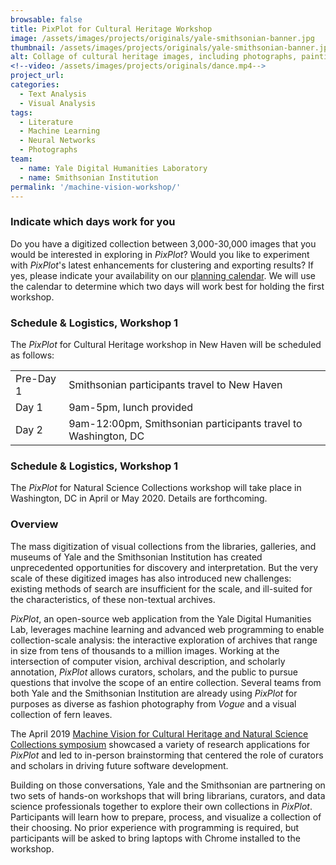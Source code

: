 ```yaml
---
browsable: false
title: PixPlot for Cultural Heritage Workshop
image: /assets/images/projects/originals/yale-smithsonian-banner.jpg
thumbnail: /assets/images/projects/originals/yale-smithsonian-banner.jpg
alt: Collage of cultural heritage images, including photographs, paintings, and sculptures
<!--video: /assets/images/projects/originals/dance.mp4-->
project_url:
categories:
  - Text Analysis
  - Visual Analysis
tags:
  - Literature
  - Machine Learning
  - Neural Networks
  - Photographs
team:
  - name: Yale Digital Humanities Laboratory
  - name: Smithsonian Institution
permalink: '/machine-vision-workshop/'
---
```


### Indicate which days work for you
Do you have a digitized collection between 3,000-30,000 images that you would be interested in exploring in *PixPlot*? Would you like to experiment with *PixPlot*'s latest enhancements for clustering and exporting results? If yes, please indicate your availability on our <a href='https://www.when2meet.com/?8692471-Fi6wK' target='_blank'>planning calendar</a>. We will use the calendar to determine which two days will work best for holding the first workshop.

### Schedule & Logistics, Workshop 1
The *PixPlot* for Cultural Heritage workshop in New Haven will be scheduled as follows:
<table>
  <tr>
    <td>Pre-Day 1</td>
    <td>Smithsonian participants travel to New Haven</td>
  </tr>
  <tr>
    <td>Day 1</td>
    <td>9am-5pm, lunch provided</td>
  </tr>
  <tr>
    <td>Day 2</td>
    <td>9am-12:00pm, Smithsonian participants travel to Washington, DC</td>
  </tr>
</table>

### Schedule & Logistics, Workshop 1
The *PixPlot* for Natural Science Collections workshop will take place in Washington, DC in April or May 2020. Details are forthcoming.

### Overview
The mass digitization of visual collections from the libraries, galleries, and museums of Yale and the Smithsonian Institution has created unprecedented opportunities for discovery and interpretation. But the very scale of these digitized images has also introduced new challenges: existing methods of search are insufficient for the scale, and ill-suited for the characteristics, of these non-textual archives.

*PixPlot*, an open-source web application from the Yale Digital Humanities Lab, leverages machine learning and advanced web programming to enable collection-scale analysis: the interactive exploration of archives that range in size from tens of thousands to a million images. Working at the intersection of computer vision, archival description, and scholarly annotation, *PixPlot* allows curators, scholars, and the public to pursue questions that involve the scope of an entire collection. Several teams from both Yale and the Smithsonian Institution are already using *PixPlot* for purposes as diverse as fashion photography from *Vogue* and a visual collection of fern leaves.

The April 2019 <a href='https://dhlab.yale.edu/machine-vision/' target='_blank'>Machine Vision for Cultural Heritage and Natural Science Collections symposium</a> showcased a variety of research applications for *PixPlot* and led to in-person brainstorming that centered the role of curators and scholars in driving future software development.

Building on those conversations, Yale and the Smithsonian are partnering on two sets of hands-on workshops that will bring librarians, curators, and data science professionals together to explore their own collections in *PixPlot*. Participants will learn how to prepare, process, and visualize a collection of their choosing. No prior experience with programming is required, but participants will be asked to bring laptops with Chrome installed to the workshop.
